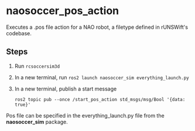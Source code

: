 # naosoccer_pos_action

Executes a .pos file action for a NAO robot, a filetype defined in rUNSWift's codebase.

## Steps

1. Run `rcsoccersim3d`
2. In a new terminal, run `ros2 launch naosoccer_sim everything_launch.py`
3. In a new terminal, publish a start message 
  
    `ros2 topic pub --once /start_pos_action std_msgs/msg/Bool '{data: true}'`

Pos file can be specified in the everything_launch.py file from the **naosoccer_sim** package.
